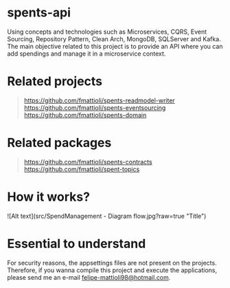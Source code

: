 # spents-api
Using concepts and technologies such as Microservices, CQRS, Event Sourcing, Repository Pattern, Clean Arch, MongoDB, SQLServer and Kafka. The main objective related to this project is to provide an API where you can add spendings and manage it in a microservice context.

# Related projects
> https://github.com/fmattioli/spents-readmodel-writer <br/>
> https://github.com/fmattioli/spents-eventsourcing <br/>
> https://github.com/fmattioli/spents-domain

# Related packages
> https://github.com/fmattioli/spents-contracts <br/>
> https://github.com/fmattioli/spent-topics

# How it works?
![Alt text](src/SpendManagement - Diagram flow.jpg?raw=true "Title")

# Essential to understand
For security reasons, the appsettings files are not present on the projects. Therefore, if you wanna compile this project and execute the applications, please send me an e-mail felipe-mattioli98@hotmail.com. 
